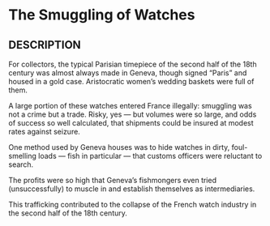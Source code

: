 # The Smuggling of Watches

## DESCRIPTION
For collectors, the typical Parisian timepiece of the second half of the 18th century was almost always made in Geneva, though signed “Paris” and housed in a gold case. Aristocratic women’s wedding baskets were full of them.

A large portion of these watches entered France illegally: smuggling was not a crime but a trade. Risky, yes — but volumes were so large, and odds of success so well calculated, that shipments could be insured at modest rates against seizure.

One method used by Geneva houses was to hide watches in dirty, foul-smelling loads — fish in particular — that customs officers were reluctant to search.

The profits were so high that Geneva’s fishmongers even tried (unsuccessfully) to muscle in and establish themselves as intermediaries.

This trafficking contributed to the collapse of the French watch industry in the second half of the 18th century.